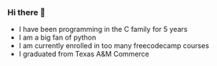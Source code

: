 ### Hi there 👋
- I have been programming in the C family for 5 years
- I am a big fan of python
- I am currently enrolled in too many freecodecamp courses
- I graduated from Texas A&M Commerce
